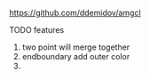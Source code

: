 https://github.com/ddemidov/amgcl

TODO features 
1. two point will merge together
2. endboundary add  outer color
3. 